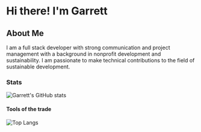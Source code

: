 # Hi there! I'm Garrett

## About Me

I am a full stack developer with strong communication and project management with a background in nonprofit development and sustainability. I am passionate to make technical contributions to the field of sustainable development.

### Stats

![Garrett's GitHub stats](https://github-readme-stats.vercel.app/api?username=garrettruss&show_icons=true&theme=radical)

#### Tools of the trade

![Top Langs](https://github-readme-stats.vercel.app/api/top-langs/?username=garrettruss&layout=compact&exclude_repo=SQLLab)
